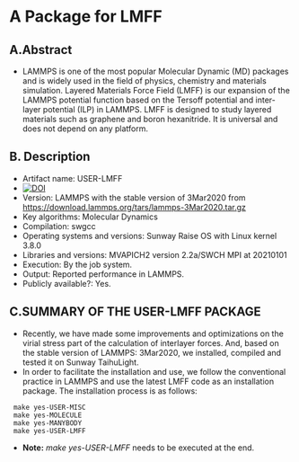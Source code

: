 # A Package for LMFF


## A.Abstract
* LAMMPS is one of the most popular Molecular Dynamic (MD) packages and is widely used in the field of physics, chemistry and materials simulation. Layered Materials Force Field (LMFF) is our expansion of the LAMMPS potential function based on the Tersoff potential and  inter-layer potential (ILP) in LAMMPS. LMFF is designed to study layered materials such as graphene and boron hexanitride. It is universal and does not depend on any platform. 

## B. Description
* Artifact name: USER-LMFF
* [![DOI](https://zenodo.org/badge/386895896.svg)](https://zenodo.org/badge/latestdoi/386895896)
* Version: LAMMPS with the stable version of 3Mar2020 from https://download.lammps.org/tars/lammps-3Mar2020.tar.gz
* Key algorithms: Molecular Dynamics
* Compilation: swgcc
* Operating systems and versions: Sunway Raise OS with Linux kernel 3.8.0
* Libraries and versions: MVAPICH2 version 2.2a/SWCH MPI at 20210101
* Execution: By the job system.
* Output: Reported performance in LAMMPS.
* Publicly available?: Yes.

## C.SUMMARY OF THE USER-LMFF PACKAGE
* Recently, we have made some improvements and optimizations on the virial stress part of the calculation of interlayer forces. And, based on the stable version of LAMMPS: 3Mar2020, we installed, compiled and tested it on Sunway TaihuLight.
* In order to facilitate the installation and use, we follow the conventional practice in LAMMPS and use the latest LMFF code as an installation package.
The installation process is as follows:
```
 make yes-USER-MISC
 make yes-MOLECULE
 make yes-MANYBODY 
 make yes-USER-LMFF
```
* **Note:** *make yes-USER-LMFF* needs to be executed at the end.

